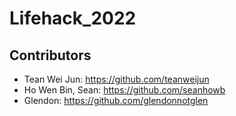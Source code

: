 # Lifehack_2022

## Contributors

- Tean Wei Jun: https://github.com/teanweijun
- Ho Wen Bin, Sean: https://github.com/seanhowb
- Glendon: https://github.com/glendonnotglen
